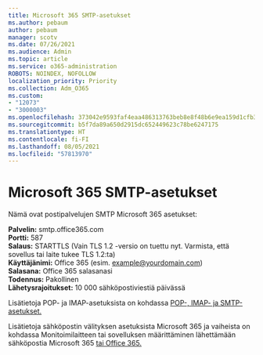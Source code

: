 ```yaml
---
title: Microsoft 365 SMTP-asetukset
ms.author: pebaum
author: pebaum
manager: scotv
ms.date: 07/26/2021
ms.audience: Admin
ms.topic: article
ms.service: o365-administration
ROBOTS: NOINDEX, NOFOLLOW
localization_priority: Priority
ms.collection: Adm_O365
ms.custom:
- "12073"
- "3000003"
ms.openlocfilehash: 373042e9593faf4eaa486313763beb8e8f48b6e9ea159d1cfb37b9df826384f4
ms.sourcegitcommit: b5f7da89a650d2915dc652449623c78be6247175
ms.translationtype: HT
ms.contentlocale: fi-FI
ms.lasthandoff: 08/05/2021
ms.locfileid: "57813970"
---
```

# <a name="smtp-settings-for-the-microsoft-365-mail-service"></a>Microsoft 365 SMTP-asetukset

Nämä ovat postipalvelujen SMTP Microsoft 365 asetukset:

**Palvelin:** smtp.office365.com </br>
**Portti:** 587 </br>
**Salaus:** STARTTLS (Vain TLS 1.2 -versio on tuettu nyt. Varmista, että sovellus tai laite tukee TLS 1.2:ta) </br>
**Käyttäjänimi:** Office 365 (esim. example@yourdomain.com) </br>
**Salasana:** Office 365 salasanasi </br>
**Todennus:** Pakollinen </br>
**Lähetysrajoitukset:** 10 000 sähköpostiviestiä päivässä </br>

Lisätietoja POP- ja IMAP-asetuksista on kohdassa [POP-, IMAP- ja SMTP-asetukset.](https://support.microsoft.com/office/pop-imap-and-smtp-settings-8361e398-8af4-4e97-b147-6c6c4ac95353)
 
Lisätietoja sähköpostin välityksen asetuksista Microsoft 365 ja vaiheista on kohdassa Monitoimilaitteen tai sovelluksen määrittäminen lähettämään sähköpostia Microsoft 365 [tai Office 365.](/exchange/mail-flow-best-practices/how-to-set-up-a-multifunction-device-or-application-to-send-email-using-microsoft-365-or-office-365)